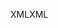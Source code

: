 <span data-ttu-id="27f1f-101">XML</span><span class="sxs-lookup"><span data-stu-id="27f1f-101">XML</span></span>